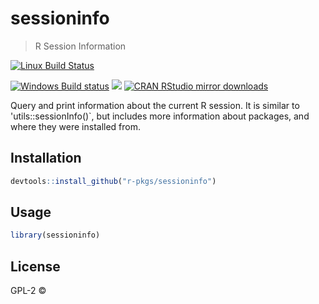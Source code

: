 
# sessioninfo

> R Session Information

[![Linux Build Status](https://travis-ci.org/r-pkgs/sessioninfo.svg?branch=master)](https://travis-ci.org/r-pkgs/sessioninfo)

[![Windows Build status](https://ci.appveyor.com/api/projects/status/github/r-pkgs/sessioninfo?svg=true)](https://ci.appveyor.com/project/r-pkgs/sessioninfo)
[![](http://www.r-pkg.org/badges/version/sessioninfo)](http://www.r-pkg.org/pkg/sessioninfo)
[![CRAN RStudio mirror downloads](http://cranlogs.r-pkg.org/badges/sessioninfo)](http://www.r-pkg.org/pkg/sessioninfo)


Query and print information about the current R session. It is similar to
  'utils::sessionInfo()`, but includes more information about packages, and
  where they were installed from.

## Installation

```r
devtools::install_github("r-pkgs/sessioninfo")
```

## Usage

```r
library(sessioninfo)
```

## License

GPL-2 © 
